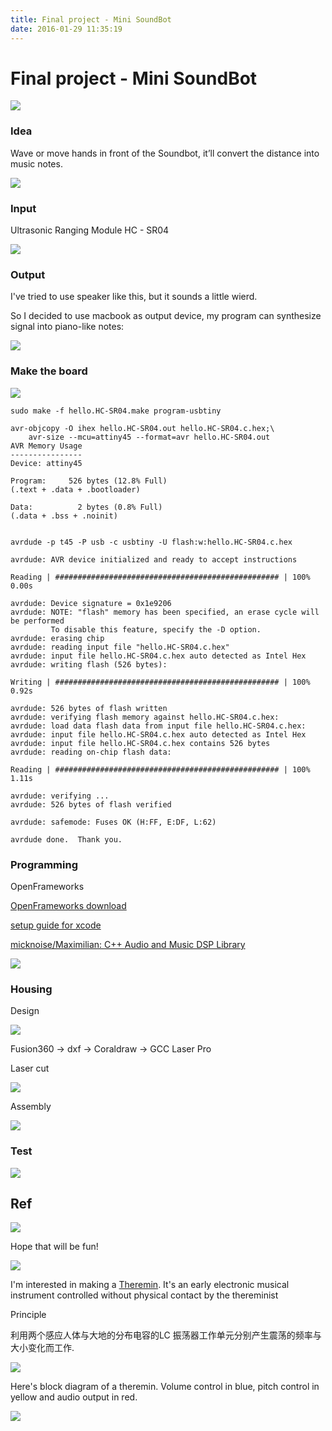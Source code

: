 ```yaml
---
title: Final project - Mini SoundBot
date: 2016-01-29 11:35:19
---
```



# Final project - Mini SoundBot


![](http://7xjpra.com1.z0.glb.clouddn.com/%5BFabFinal%5DVideoTitle1.jpg)

### Idea

Wave or move hands in front of the Soundbot, it’ll convert the distance into music notes.

![](http://7xjpra.com1.z0.glb.clouddn.com/projectsketch.jpeg)



### Input

Ultrasonic Ranging Module HC - SR04

![](http://7xjpra.com1.z0.glb.clouddn.com/%5BFabFinal%5DHC-SR04.jpeg)

### Output

I've tried to use speaker like this, but it sounds a little wierd. 

So I decided to use macbook as output device,
my program can synthesize signal into piano-like notes:

![](http://7xjpra.com1.z0.glb.clouddn.com/SoundBotPrinciple.png)

### Make the board

![](http://7xjpra.com1.z0.glb.clouddn.com/%5BFabFinal%5DMillTheBoard.jpg)

``sudo make -f hello.HC-SR04.make program-usbtiny``

```
avr-objcopy -O ihex hello.HC-SR04.out hello.HC-SR04.c.hex;\
	avr-size --mcu=attiny45 --format=avr hello.HC-SR04.out
AVR Memory Usage
----------------
Device: attiny45

Program:     526 bytes (12.8% Full)
(.text + .data + .bootloader)

Data:          2 bytes (0.8% Full)
(.data + .bss + .noinit)


avrdude -p t45 -P usb -c usbtiny -U flash:w:hello.HC-SR04.c.hex

avrdude: AVR device initialized and ready to accept instructions

Reading | ################################################## | 100% 0.00s

avrdude: Device signature = 0x1e9206
avrdude: NOTE: "flash" memory has been specified, an erase cycle will be performed
         To disable this feature, specify the -D option.
avrdude: erasing chip
avrdude: reading input file "hello.HC-SR04.c.hex"
avrdude: input file hello.HC-SR04.c.hex auto detected as Intel Hex
avrdude: writing flash (526 bytes):

Writing | ################################################## | 100% 0.92s

avrdude: 526 bytes of flash written
avrdude: verifying flash memory against hello.HC-SR04.c.hex:
avrdude: load data flash data from input file hello.HC-SR04.c.hex:
avrdude: input file hello.HC-SR04.c.hex auto detected as Intel Hex
avrdude: input file hello.HC-SR04.c.hex contains 526 bytes
avrdude: reading on-chip flash data:

Reading | ################################################## | 100% 1.11s

avrdude: verifying ...
avrdude: 526 bytes of flash verified

avrdude: safemode: Fuses OK (H:FF, E:DF, L:62)

avrdude done.  Thank you.
```

### Programming

OpenFrameworks

[OpenFrameworks download](http://openframeworks.cc/download/)

[setup guide for xcode](http://openframeworks.cc/setup/xcode)

[micknoise/Maximilian: C++ Audio and Music DSP Library](https://github.com/micknoise/Maximilian)

![](http://7xjpra.com1.z0.glb.clouddn.com/Piano%20key%20frequencies.jpg)


### Housing

Design

![](http://7xjpra.com1.z0.glb.clouddn.com/%5BFabFinal%5DHousingDesign5.png)

Fusion360 → dxf → Coraldraw → GCC Laser Pro

Laser cut

![](http://7xjpra.com1.z0.glb.clouddn.com/WeChat_1466488360.jpeg)

Assembly

![](http://7xjpra.com1.z0.glb.clouddn.com/WeChat_1466488383.jpeg)

### Test

![](http://7xjpra.com1.z0.glb.clouddn.com/WeChat_1466488388.jpeg)

## Ref

![](http://www.carolinaeyck.com/media/portraits/CarolinaPlaying1211.jpg?t=1453258367)

Hope that will be fun!

![](http://cnet1.cbsistatic.com/hub/i/r/2013/11/02/a0d46b02-6de8-11e3-913e-14feb5ca9861/resize/570xauto/d9feb99e1358983a3e909096ea0aca72/01_UM_Project___Odd_Harmonics___LR.jpg)

I'm interested in making a [Theremin](https://en.wikipedia.org/wiki/Theremin). It's an early electronic musical instrument controlled without physical contact by the thereminist


Principle

利用两个感应人体与大地的分布电容的LC 振荡器工作单元分别产生震荡的频率与大小变化而工作.

![](http://farm4.staticflickr.com/3739/9533739769_8714d81f89.jpg)

Here's block diagram of a theremin. Volume control in blue, pitch control in yellow and audio output in red.

![](https://upload.wikimedia.org/wikipedia/commons/c/cb/Block_diagram_Theremin.png)